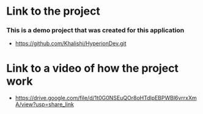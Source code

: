 # Link to the project

### This is a demo project that was created for this application

- https://github.com/Khalishi/HyperionDev.git

# Link to a video of how the project work

- https://drive.google.com/file/d/1t0G0NSEuQOr8oHTdlpEBPWBl6vrrxXmA/view?usp=share_link